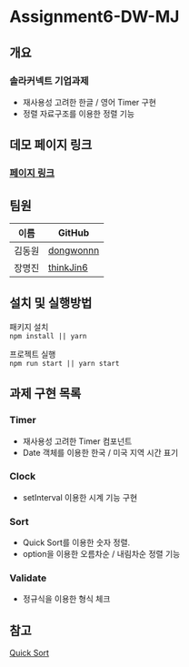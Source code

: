 # Assignment6-DW-MJ

## 개요
### 솔라커넥트 기업과제
- 재사용성 고려한 한글 / 영어 Timer 구현
- 정렬 자료구조를 이용한 정렬 기능

## 데모 페이지 링크

### [페이지 링크](https://solarconnect-assignment.netlify.app/)

## 팀원

| 이름   | GitHub                                    |
| ------ | ----------------------------------------- |
| 김동원 | [dongwonnn](https://github.com/dongwonnn) |
| 장명진 | [thinkJin6](https://github.com/thinkJin6) |

## 설치 및 실행방법

패키지 설치</br>
`npm install || yarn`

프로젝트 실행</br>
`npm run start || yarn start `

## 과제 구현 목록

### Timer

- 재사용성 고려한 Timer 컴포넌트
- Date 객체를 이용한 한국 / 미국 지역 시간 표기

### Clock

- setInterval 이용한 시계 기능 구현

### Sort

- Quick Sort를 이용한 숫자 정렬.
- option을 이용한 오름차순 / 내림차순 정렬 기능

### Validate

- 정규식을 이용한 형식 체크

## 참고

[Quick Sort](https://im-developer.tistory.com/135)

